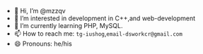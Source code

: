 - 👋 Hi, I’m @mzzqv
- 👀 I’m interested in development in C++,and web-development
- 🌱 I’m currently learning PHP, MySQL.
- 📫 How to reach me: ``tg-iushog``,``email-dsworkcr@gmail.com``
- 😄 Pronouns: he/his

<!---
mzzqv/mzzqv is a ✨ special ✨ repository because its `README.md` (this file) appears on your GitHub profile.
You can click the Preview link to take a look at your changes.
--->
